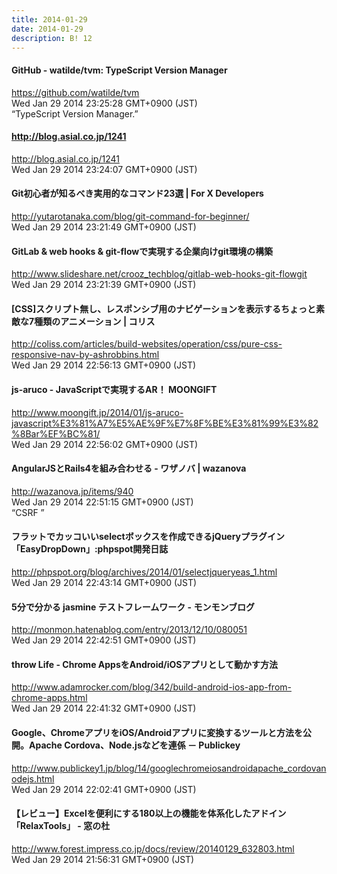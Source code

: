 ```yaml
---
title: 2014-01-29
date: 2014-01-29
description: B! 12
---
```


#### GitHub - watilde/tvm: TypeScript Version Manager
https://github.com/watilde/tvm<br>
Wed Jan 29 2014 23:25:28 GMT+0900 (JST)<br>
“TypeScript Version Manager.”


#### http://blog.asial.co.jp/1241
http://blog.asial.co.jp/1241<br>
Wed Jan 29 2014 23:24:07 GMT+0900 (JST)<br>


#### Git初心者が知るべき実用的なコマンド23選 | For X Developers
http://yutarotanaka.com/blog/git-command-for-beginner/<br>
Wed Jan 29 2014 23:21:49 GMT+0900 (JST)<br>


#### GitLab & web hooks & git-flowで実現する企業向けgit環境の構築
http://www.slideshare.net/crooz_techblog/gitlab-web-hooks-git-flowgit<br>
Wed Jan 29 2014 23:21:39 GMT+0900 (JST)<br>


####   [CSS]スクリプト無し、レスポンシブ用のナビゲーションを表示するちょっと素敵な7種類のアニメーション | コリス
http://coliss.com/articles/build-websites/operation/css/pure-css-responsive-nav-by-ashrobbins.html<br>
Wed Jan 29 2014 22:56:13 GMT+0900 (JST)<br>


#### js-aruco - JavaScriptで実現するAR！ MOONGIFT
http://www.moongift.jp/2014/01/js-aruco-javascript%E3%81%A7%E5%AE%9F%E7%8F%BE%E3%81%99%E3%82%8Bar%EF%BC%81/<br>
Wed Jan 29 2014 22:56:02 GMT+0900 (JST)<br>


#### AngularJSとRails4を組み合わせる - ワザノバ | wazanova
http://wazanova.jp/items/940<br>
Wed Jan 29 2014 22:51:15 GMT+0900 (JST)<br>
“CSRF ”


#### フラットでカッコいいselectボックスを作成できるjQueryプラグイン「EasyDropDown」:phpspot開発日誌
http://phpspot.org/blog/archives/2014/01/selectjqueryeas_1.html<br>
Wed Jan 29 2014 22:43:14 GMT+0900 (JST)<br>


#### 5分で分かる jasmine テストフレームワーク - モンモンブログ
http://monmon.hatenablog.com/entry/2013/12/10/080051<br>
Wed Jan 29 2014 22:42:51 GMT+0900 (JST)<br>


#### throw Life - Chrome AppsをAndroid/iOSアプリとして動かす方法
http://www.adamrocker.com/blog/342/build-android-ios-app-from-chrome-apps.html<br>
Wed Jan 29 2014 22:41:32 GMT+0900 (JST)<br>


#### Google、ChromeアプリをiOS/Androidアプリに変換するツールと方法を公開。Apache Cordova、Node.jsなどを連係 － Publickey
http://www.publickey1.jp/blog/14/googlechromeiosandroidapache_cordovanodejs.html<br>
Wed Jan 29 2014 22:02:41 GMT+0900 (JST)<br>


#### 【レビュー】Excelを便利にする180以上の機能を体系化したアドイン「RelaxTools」 - 窓の杜
http://www.forest.impress.co.jp/docs/review/20140129_632803.html<br>
Wed Jan 29 2014 21:56:31 GMT+0900 (JST)<br>


